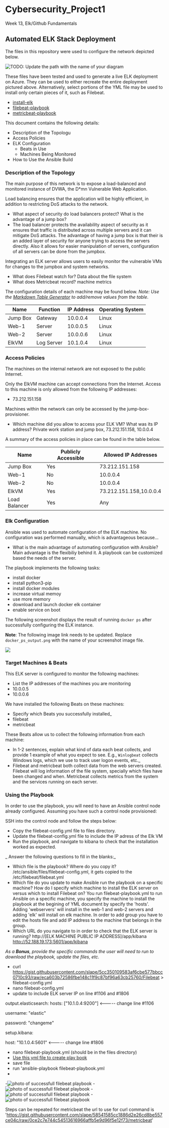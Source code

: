 # Cybersecurity_Project1
Week 13, Elk/Github Fundamentals
## Automated ELK Stack Deployment

The files in this repository were used to configure the network depicted below.
 
![TODO: Update the path with the name of your diagram](Images/Project1.png)

These files have been tested and used to generate a live ELK deployment on Azure. They can be used to either recreate the entire deployment pictured above. Alternatively, select portions of the YML file may be used to install only certain pieces of it, such as Filebeat.

  - [install-elk](https://github.com/oflore12/Cybersecurity_Project1/blob/main/Ansible/install-elk.yml)
  - [filebeat-playbook](https://github.com/oflore12/Cybersecurity_Project1/blob/main/Ansible/filebeat-playbook.yml)
  - [metricbeat-playbook](https://github.com/oflore12/Cybersecurity_Project1/blob/main/Ansible/metricbeat-playbook.yml)

This document contains the following details:
- Description of the Topologu
- Access Policies
- ELK Configuration
  - Beats in Use
  - Machines Being Monitored
- How to Use the Ansible Build


### Description of the Topology

The main purpose of this network is to expose a load-balanced and monitored instance of DVWA, the D*mn Vulnerable Web Application.

Load balancing ensures that the application will be highly efficient, in addition to restricting DoS attacks to the network.
- What aspect of security do load balancers protect? What is the advantage of a jump box?
- The load balancer protects the availability aspect of security as it ensures that traffic is distributed across multiple servers and it can mitigate DoS attacks. The advantage of having a jump box is that their is an added layer of security for anyone trying to access the servers directly. Also it allows for easier manipulation of servers, configuration of all servers can be done from the jumpbox.

Integrating an ELK server allows users to easily monitor the vulnerable VMs for changes to the jumpbox and system networks.
- What does Filebeat watch for? Data about the file system
- What does Metricbeat record? machine metrics

The configuration details of each machine may be found below.
_Note: Use the [Markdown Table Generator](http://www.tablesgenerator.com/markdown_tables) to add/remove values from the table_.

| Name     | Function  | IP Address | Operating System |
|----------|-----------|------------|------------------|
| Jump Box | Gateway   | 10.0.0.4   | Linux            |
| Web-1    | Server    | 10.0.0.5   | Linux            |
| Web-2    | Server    | 10.0.0.6   | Linux            |
| ElkVM    |Log Server | 10.1.0.4   | Linux            |

### Access Policies

The machines on the internal network are not exposed to the public Internet. 

Only the ElkVM machine can accept connections from the Internet. Access to this machine is only allowed from the following IP addresses:
- 73.212.151.158

Machines within the network can only be accessed by the jump-box-provisioner.
- Which machine did you allow to access your ELK VM? What was its IP address? Private work station and jump box, 73.212.151.158, 10.0.0.4

A summary of the access policies in place can be found in the table below.

| Name     | Publicly Accessible | Allowed IP Addresses    |
|----------|---------------------|-------------------------|
| Jump Box | Yes                 | 73.212.151.158          |
| Web-1    | No                  | 10.0.0.4                |
| Web-2    | No                  | 10.0.0.4                |
| ElkVM    | Yes                 | 73.212.151.158,10.0.0.4 |
|Load Balancer| Yes              | Any                     |

### Elk Configuration

Ansible was used to automate configuration of the ELK machine. No configuration was performed manually, which is advantageous because...
- What is the main advantage of automating configuration with Ansible? Main advantage is the flexibiliy behind it. A playbook can be customized based the needs of the server.

The playbook implements the following tasks:
- install docker
- install python3-pip
- install docker modules
- increase virtual memoy
- use more memory
- download and launch docker elk container
- enable service on boot

The following screenshot displays the result of running `docker ps` after successfully configuring the ELK instance.

**Note**: The following image link needs to be updated. Replace `docker_ps_output.png` with the name of your screenshot image file.  


![](Images/sebp_dockerRunning.png)

### Target Machines & Beats
This ELK server is configured to monitor the following machines:
- List the IP addresses of the machines you are monitoring
- 10.0.0.5
- 10.0.0.6

We have installed the following Beats on these machines:
- Specify which Beats you successfully installed_
- filebeat
- metricbeat

These Beats allow us to collect the following information from each machine:
- In 1-2 sentences, explain what kind of data each beat collects, and provide 1 example of what you expect to see. E.g., `Winlogbeat` collects Windows logs, which we use to track user logon events, etc._
- Filebeat and metricbeat both collect data from the web servers created. Filebeat will log information of the file system, specially which files have been changed and when. Metricbeat collects metrics from the system and the services running on each server.

### Using the Playbook
In order to use the playbook, you will need to have an Ansible control node already configured. Assuming you have such a control node provisioned: 

SSH into the control node and follow the steps below:
- Copy the filebeat-config.yml file to files directory.
- Update the filebeat-config.yml file to include the IP adress of the Elk VM
- Run the playbook, and navigate to kibana to check that the installation worked as expected.

_ Answer the following questions to fill in the blanks:_
- Which file is the playbook? Where do you copy it? /etc/ansible/files/filebeat-config.yml, it gets copied to the /etc/filebeat/filebeat.yml
- Which file do you update to make Ansible run the playbook on a specific machine? How do I specify which machine to install the ELK server on versus which to install Filebeat on? You run filebeat-playbook.yml to run Ansible on a specific machine, you specify the machine to install the playbook at the begining of YML document by specify the 'hosts'. Adding 'webservers' will install in the web-1 and web-2 servers and adding 'elk' will install on elk machine. In order to add group you have to edit the hosts file and add IP address to the machine that belongs in the group.
- Which URL do you navigate to in order to check that the ELK server is running? http://[ELK MACHINE PUBLIC IP ADDRESS]/app/kibana http://52.188.19.173:5601/app/kibana  

_As a **Bonus**, provide the specific commands the user will need to run to download the playbook, update the files, etc._
- curl https://gist.githubusercontent.com/slape/5cc350109583af6cbe577bbcc0710c93/raw/eca603b72586fbe148c11f9c87bf96a63cb25760/Filebeat > filebeat-config.yml
- nano filebeat-config.yml
- update to include ELK server IP on line #1106 and #1806

output.elasticsearch:
hosts: ["10.1.0.4:9200"] <----- change line #1106

username: "elastic"

password: "changeme"




setup.kibana:

host: "10.1.0.4:5601" <----- change line #1806


- nano filebeat-playbook.yml (should be in the files directory)
- [Use this yml file to create play book](https://github.com/oflore12/Cybersecurity_Project1/blob/main/Ansible/filebeat-playbook.yml)
- save file
- run 'ansible-playbook filebeat-playbook.yml
-
-![photo of successfull filebeat playbook](Images/filebeat-playbook-ansible.png)
-![photo of successfull filebeat playbook](Images/kibana1.png)
-![photo of successfull filebeat playbook](Images/kibana2.png)
-![photo of successfull filebeat playbook](Images/kibana3.png)

Steps can be repeated for metricbeat the url to use for curl command is 'https://gist.githubusercontent.com/slape/58541585cc1886d2e26cd8be557ce04c/raw/0ce2c7e744c54513616966affb5e9d96f5e12f73/metricbeat'
